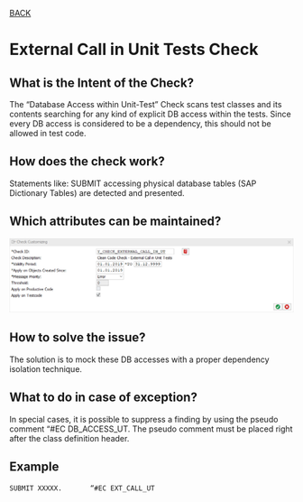 [BACK](../check_documentation.md)

# External Call in Unit Tests Check
## What is the Intent of the Check?
The “Database Access within Unit-Test” Check scans test classes and its contents searching for any kind of explicit DB access within the tests. Since every DB access is considered to be a dependency, this should not be allowed in test code.

## How does the check work?
Statements like: SUBMIT accessing physical database tables (SAP Dictionary Tables) are detected and presented.

## Which attributes can be maintained?
![Attributes](./img/external_call_in_ut.png)

## How to solve the issue?
The solution is to mock these DB accesses with a proper dependency isolation technique.

## What to do in case of exception?
In special cases, it is possible to suppress a finding by using the pseudo comment “#EC DB_ACCESS_UT. The pseudo comment must be placed right after the class definition header.

## Example
```abap
SUBMIT XXXXX.       “#EC EXT_CALL_UT
```
